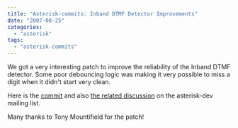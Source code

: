```yaml
---
title: "Asterisk-commits: Inband DTMF Detector Improvements"
date: "2007-08-25"
categories: 
  - "asterisk"
tags: 
  - "asterisk-commits"
---
```


We got a very interesting patch to improve the reliability of the Inband DTMF detector. Some poor debouncing logic was making it very possible to miss a digit when it didn't start very clean.

Here is the [commit](http://lists.digium.com/pipermail/asterisk-commits/2007-August/015753.html) and also [the related discussion](http://lists.digium.com/pipermail/asterisk-dev/2007-August/029149.html) on the asterisk-dev mailing list.

Many thanks to Tony Mountifield for the patch!
